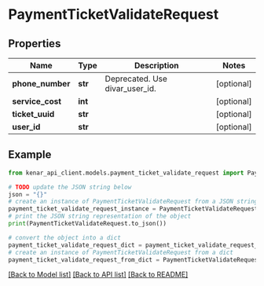 # PaymentTicketValidateRequest


## Properties

Name | Type | Description | Notes
------------ | ------------- | ------------- | -------------
**phone_number** | **str** | Deprecated. Use divar_user_id. | [optional] 
**service_cost** | **int** |  | [optional] 
**ticket_uuid** | **str** |  | [optional] 
**user_id** | **str** |  | [optional] 

## Example

```python
from kenar_api_client.models.payment_ticket_validate_request import PaymentTicketValidateRequest

# TODO update the JSON string below
json = "{}"
# create an instance of PaymentTicketValidateRequest from a JSON string
payment_ticket_validate_request_instance = PaymentTicketValidateRequest.from_json(json)
# print the JSON string representation of the object
print(PaymentTicketValidateRequest.to_json())

# convert the object into a dict
payment_ticket_validate_request_dict = payment_ticket_validate_request_instance.to_dict()
# create an instance of PaymentTicketValidateRequest from a dict
payment_ticket_validate_request_from_dict = PaymentTicketValidateRequest.from_dict(payment_ticket_validate_request_dict)
```
[[Back to Model list]](../README.md#documentation-for-models) [[Back to API list]](../README.md#documentation-for-api-endpoints) [[Back to README]](../README.md)


